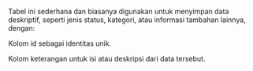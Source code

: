 Tabel ini sederhana dan biasanya digunakan untuk menyimpan data deskriptif, seperti jenis status, kategori, atau informasi tambahan lainnya, dengan:

Kolom id sebagai identitas unik.

Kolom keterangan untuk isi atau deskripsi dari data tersebut.